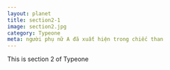 ```yaml
---
layout: planet
title: section2-1
image: section2.jpg
category: Typeone
meta: người phụ nữ A đã xuất hiện trong chiếc than
---
```

This is section 2 of Typeone
